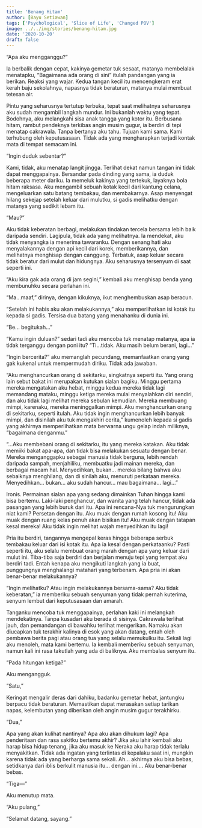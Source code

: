 ```yaml
---
title: 'Benang Hitam'
author: [Bayu Setiawan]
tags: ['Psychological', 'Slice of Life', 'Changed POV']
image: ../../img/stories/benang-hitam.jpg
date: '2020-10-20'
draft: false
---
```

“Apa aku mengganggu?”

Ia berbalik dengan cepat, kakinya gemetar tuk sesaat, matanya membelalak menatapku, “Bagaimana ada orang di sini” itulah pandangan yang ia berikan. Reaksi yang wajar. Kedua tangan kecil itu mencengkeram erat kerah baju sekolahnya, napasnya tidak beraturan, matanya mulai membuat tetesan air.

Pintu yang seharusnya tertutup terbuka, tepat saat melihatnya seharusnya aku sudah mengambil langkah mundur. Ini bukanlah waktu yang tepat. Bodohnya, aku melangkahi sisa anak tangga yang kotor itu. Berbusana hitam, rambut pendeknya terkibas angin musim gugur, ia berdiri di tepi menatap cakrawala. Tanpa bertanya aku tahu. Tujuan kami sama. Kami terhubung oleh keputusasaan. Tidak ada yang mengharapkan terjadi kontak mata di tempat semacam ini.

“Ingin duduk sebentar?”

Kami, tidak, aku menatap langit jingga. Terlihat dekat namun tangan ini tidak dapat menggapainya. Bersandar pada dinding yang sama, ia duduk beberapa meter dariku. Ia memeluk kakinya yang tertekuk, layaknya bola hitam raksasa. Aku mengambil sebuah kotak kecil dari kantung celana, mengeluarkan satu batang tembakau, dan membakarnya. Asap menyengat hilang sekejap setelah keluar dari mulutku, si gadis melihatku dengan matanya yang sedikit lebam itu.

“Mau?”

Aku tidak keberatan berbagi, melakukan tindakan tercela bersama lebih baik daripada sendiri. Lagipula, tidak ada yang melihatnya. Ia mendekat, aku tidak menyangka ia menerima tawaranku. Dengan senang hati aku menyalakannya dengan api kecil dari korek, memberikannya, dan melihatnya menghisap dengan canggung. Terbatuk, asap keluar secara tidak beratur dari mulut dan hidungnya. Aku seharusnya tersenyum di saat seperti ini.

“Aku kira gak ada orang di jam segini,” kembali aku menghisap benda yang membunuhku secara perlahan ini.

“Ma…maaf,” dirinya, dengan kikuknya, ikut menghembuskan asap beracun.

“Setelah ini habis aku akan melakukannya,” aku memperlihatkan isi kotak itu kepada si gadis. Tersisa dua batang yang menahanku di dunia ini.

“Be… begitukah…”

“Kamu ingin duluan?” sedari tadi aku mencoba tuk menatap matanya, apa ia tidak terganggu dengan poni itu?
“Ti…tidak. Aku masih belum berani, lagi…”

“Ingin bercerita?” aku memanglah pecundang, memanfaatkan orang yang gak kukenal untuk mempermudah diriku.
Tidak ada jawaban.

“Aku menghancurkan orang di sekitarku, singkatnya seperti itu. Yang orang lain sebut bakat ini merupakan kutukan sialan bagiku. Minggu pertama mereka mengatakan aku hebat, minggu kedua mereka tidak lagi memandang mataku, minggu ketiga mereka mulai menyalahkan diri sendiri, dan aku tidak lagi melihat mereka sebulan kemudian. Mereka membuang mimpi, karenaku, mereka meninggalkan mimpi. Aku menghancurkan orang di sekitarku, seperti itulah. Aku tidak ingin menghancurkan lebih banyak mimpi, dan disinilah aku tuk mengakhiri cerita,” kumenoleh kepada si gadis yang akhirnya memperlihatkan mata berwarna ungu gelap indah miliknya, “bagaimana denganmu.”

“…Aku membebani orang di sekitarku, itu yang mereka katakan. Aku tidak memiiki bakat apa-apa, dan tidak bisa melakukan sesuatu dengan benar. Mereka menganggapku sebagai manusia tidak berguna, lebih rendah daripada sampah, menjahiliku, membuatku jadi mainan mereka, dan berbagai macam hal. Menyedihkan, bukan… mereka bilang bahwa aku sebaiknya menghilang, dan di sinilah aku, menuruti perkataan mereka. Menyedihkan… bukan… aku sudah hancur… mau bagaimana… lagi…”

Ironis. Permainan sialan apa yang sedang dimainkan Tuhan hingga kami bisa bertemu. Laki-laki penghancur, dan wanita yang telah hancur, tidak ada pasangan yang lebih buruk dari itu. Apa ini rencana-Nya tuk mengurungkan niat kami? Persetan dengan itu. Aku muak dengan rumah kosong itu! Aku muak dengan ruang kelas penuh akan bisikan itu! Aku muak dengan tatapan kesal mereka! Aku tidak ingin melihat wajah menyedihkan itu lagi!

Pria itu berdiri, tangannya mengepal keras hingga beberapa serbuk tembakau keluar dari isi kotak itu. Apa ia kesal dengan perkataanku? Pasti seperti itu, aku selalu membuat orang marah dengan apa yang keluar dari mulut ini. Tiba-tiba saja berdiri dan berjalan menuju tepi yang tempat aku berdiri tadi. Entah kenapa aku mengikuti langkah yang ia buat, punggungnya menghalangi matahari yang terbenam. Apa pria ini akan benar-benar melakukannya?

“Ingin melihatku? Atau ingin melakukannya bersama-sama? Aku tidak keberatan,” ia memberiku sebuah senyuman yang tidak pernah kuterima, senyum lembut dari keputusasaan dan amarah.

Tanganku mencoba tuk menggapainya, perlahan kaki ini melangkah mendekatinya. Tanpa kusadari aku berada di sisinya. Cakrawala terlihat jauh, dan pemandangan di bawahku terlihat mengerikan. Namaku akan diucapkan tuk terakhir kalinya di esok yang akan datang, entah oleh pembawa berita pagi atau orang tua yang selalu memukulku itu. Sekali lagi aku menoleh, mata kami bertemu. Ia kembali memberiku sebuah senyuman, namun kali ini rasa takutlah yang ada di baliknya.
Aku membalas senyum itu.

“Pada hitungan ketiga?”

Aku mengangguk.

“Satu,”

Keringat mengalir deras dari dahiku, badanku gemetar hebat, jantungku berpacu tidak beraturan. Memastikan dapat merasakan setiap tarikan napas, kelembutan yang diberikan oleh angin musim gugur terakhirku.

“Dua,”

Apa yang akan kulihat nantinya? Apa aku akan dihukum lagi? Apa penderitaan dan rasa sakitku bertemu akhir? Jika aku lahir kembali aku harap bisa hidup tenang, jika aku masuk ke Neraka aku harap tidak terlalu menyakitkan. Tidak ada ingatan yang terlintas di kepalaku saat ini, mungkin karena tidak ada yang berharga sama sekali. Ah… akhirnya aku bisa bebas, setidkanya dari iblis berkulit manusia itu… dengan ini…. Aku benar-benar bebas.

“Tiga—”

Aku menutup mata.


“Aku pulang,”

“Selamat datang, sayang.”

